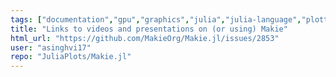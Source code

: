 ```yaml
---
tags: ["documentation","gpu","graphics","julia","julia-language","plotting","visualization"]
title: "Links to videos and presentations on (or using) Makie"
html_url: "https://github.com/MakieOrg/Makie.jl/issues/2853"
user: "asinghvi17"
repo: "JuliaPlots/Makie.jl"
---
```


